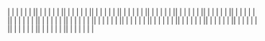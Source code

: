 <!-- !inizializzazione  -->
<!-- creato progetto con ('composer create-project --prefer-dist laravel/laravel:^7.0 deliver-boo') -->
<!-- creato db 'deliver_db' e agganciato nel file env  -->
<!-- mod webpack processCssUrls -->
<!-- install 'composer require laravel/ui:^2.4' -->
<!-- installiamo vue --- auth 'php artisan ui vue --auth' -->
<!-- avviato npm install  -->
<!-- avviato npm run dev -->
<!-- ! migration -->
<!-- php artisan make:migration create_categories_table --table=categories -->
<!-- add dati in migration/created_categories... -->
<!-- creato modello e migration php artisan make:model Models/Category -->
<!-- creata tabella ponte per vincolo php artisan make:migration create_category_user_table --table=category_user   -->
<!-- aggiunto vincolo nella tabella ponte e gestito il roll back  -->

|
|
|
|
|
|
||
|
|
|
|
|
||
|
|
|
|
|
||
|
|
|
|
|
||
|
|
|
|
|
||
|
|
|
|
|
||
|
|
|
|
|
||
|
|
|
|
|
||
|
|
|
|
|
||
|
|
|
|
|
||
|
|
|
|
|
||
|
|
|
|
|
||
|
|
|
|
|
||
|
|
|
|
|
||
|
|
|
|
|
||
|
|
|
|
|
||
|
|
|
|
|
||
|
|
|
|
|
||
|
|
|
|
|
||
|
|
|
|
|
||
|
|
|
|
|
|

<!--
DeliveBoo

Introduzione	2
Tipi di Utenti	2
Lista delle pagine	2
Requisiti Tecnici	3
(RT1) Client-side Validation	3
(RT2) Sistema di Pagamento	3
(RT3) Il sito è responsive	3
(RT4) La ricerca dei ristoranti avviene senza il refresh	3
Requisiti Funzionali	3
(RF1) Permettere ai ristoratori di registrarsi alla piattaforma	3
(RF2) Permettere ai ristoratori di aggiungere un piatto	4
(RF3) Permette ai visitatori di ricercare per tipologia di ristorante	4
(RF4) Permettere ai visitatori di vedere il menu di un ristorante	4
(RF5) Permettere ai UI di pagare l’ordinazione	5
(RF6) Permettere ai ristoratori di visualizzare il riepilogo degli ordini ricevuti	5
(RF7) Permettere ai ristoratori di visualizzare le statistiche degli ordini	5
Consigli CTO	5


Introduzione
DeliveBoo è una web app che permette di ordinare cibo a domicilio nella città di ***.

Permette agli utenti di cercare i loro cibi preferiti, preparati dai loro ristoranti fiducia. Tutto rimanendo comodamente sul divano di casa.

Tipi di Utenti
Definiamo i seguenti tipi di utente che possono utilizzare DeliveBoo:
Utente Interessato (UI): un utente non registrato che visita il sito
Utente Registrato (UR): un utente che ha effettuato la registrazione come ristoratore
Lista delle pagine

<!-- ?Homepage:
offre la possibilità di cliccare sulle tipologie di ristorante e senza il refresh della pagina ottenere una lista ristoranti con le tipologie di appartenenza sotto ogni nome.
<!-- ?Pagina Menù Ristoratore Pubblica:
permette di visualizzare il menù di un particolare ristoratore.
È possibile scegliere i cibi desiderati e relativa quantità per inserirli nel carrello.
Il carrello si popola con i cibi selezionati e le relative quantità.
<!-- ?Pagina carrello/checkout:
permette di modificare le quantità dei cibi e di procedere all’ordine.
È possibile acquistare solo da un ristoratore alla volta.
Tramite questo pannello è possibile pagare inserendo i dettagli della carta di credito.
<!-- ?Dashboard Utente Registrato:
permette la gestione dei propri dati e l’inserimento dei piatti disponibili
<!-- # (CRUD)Pagina Lista Piatti
Da qui è possibile accedere alla modifica e cancellazione dei propri piatti
I piatti non hanno categoria e si mostrano in ordine alfabetico. (possibilità di integrare ordinamento e categoria successivamente)
<!-- # (CRUD) Pagina Piatto
<!-- # (CRUD) pagina per l’inserimento del piatto singolo con descrizione e prezzo
<!-- # (CRUD) Pagina Lista Ordini Ricevuti
<!-- # (CRUD) Pagina Statistiche Ordini
permette di visualizzare le statistiche degli ordini.
Nello specifico i grafici mostrano il numero di ordini per mesi/anni e l’ammontare delle vendite

Requisiti Tecnici
(RT1) Client-side Validation
Tutti gli input inseriti dall’utente sono controllati client-side (oltre che server-side) per un controllo di veridicità (es. il prezzo di un piatto deve essere positivo).
(RT2) Sistema di Pagamento
Il sistema di pagamento utilizzato è Braintree: https://www.braintreepayments.com/
Il sistema permette agli sviluppatori di simulare pagamenti senza essere approvati formalmente e senza utilizzare vere carte di credito.
(RT3) Il sito è responsive
Il sito è correttamente visibile da desktop e da smartphone.
(RT4) La ricerca dei ristoranti avviene senza il refresh

Requisiti Funzionali
La piattaforma soddisfa i seguenti requisiti funzionali (RF) che vengono dettagliati nelle pagine successive:

(RF1) Permettere ai ristoratori di registrarsi alla piattaforma
(RF2) Permettere ai ristoratori di aggiungere un piatto
(RF3) Permette ai visitatori di ricercare per tipologia di ristorante
(RF4) Permettere ai visitatori di vedere il menu di un ristorante
(RF5) Permettere ai UI di pagare l’ordinazione
(RF6) Permettere ai ristoratori di visualizzare il riepilogo degli ordini ricevuti
(RF7) Permettere ai ristoratori di visualizzare le statistiche degli ordini


(RF1) Permettere ai ristoratori di registrarsi alla piattaforma
Visibilità: UI
Descrizione:
L’applicazione permette ai ristoratori di registrarsi alla piattaforma e creare un profilo.
Le informazioni che l’utente può inserire sono:
<!-- ! Email *
<!-- ! Password *
<!-- ! Nome Attività *
<!-- ! Indirizzo *
<!-- ! PIVA *
<!-- ! Uno o più tipologie*: italiano, internazionale, cinese, giapponese, messicano, indiano, pesce, carne, pizza...
Sono contrassegnati con * i dati obbligatori.


Email e password sono utilizzati dall’utente per fare il login alla piattaforma.
Non è previsto un pannello per modificare le informazioni inserite una volta registrato.
I form devono rispettare RT1


Risultato: Un nuovo utente viene creato nel sistema
Eccezioni: Esiste già nel sistema un utente con l’email inserita


(RF2) Permettere ai ristoratori di aggiungere un piatto
Visibilità: UR
Descrizione: Un ristoratore ha la possibilità di inserire uno o più piatti all’interno del sistema.
Per inserire un nuovo piatto vanno inserite le seguenti informazioni:
Nome piatto
Ingredienti/descrizione
Prezzo
visibile si/no


È possibile modificare le informazioni inserite
I form devono rispettare RT1.

Risultato: Un piatto è inserito nel sistema e le sue informazioni sono aggiornate
Eccezioni: /


(RF3) Permette ai visitatori di ricercare per tipologia di ristorante
Visibilità: UI / UR
Descrizione: Un utente è in grado di ricercare per una o più tipologie di ristorante
La ricerca dei ristoranti deve rispettare RT4

Risultato: Viene generata una lista di ristoranti che corrispondono alla ricerca
Eccezioni: /


(RF4) Permettere ai visitatori di vedere il menu di un ristorante
Visibilità: UI / UR
Descrizione: Selezionando un ristoratore appaiono tutti i dettagli disponibili riguardanti il ristorante e i piatti disponibili.
È possibile aggiungere piatti al carrello cliccando sui singoli prodotti.
Il carrello si visualizza in pagina e si aggiorna senza refresh.

Risultato: Viene visualizzata la pagina del menu
Eccezioni: /




(RF5) Permettere ai UI di pagare l’ordinazione
Visibilità: UI / UR
Descrizione: in questa pagina è possibile aggiornare il carrello e inserire i dati per la consegna e della carta di credito con cui processare il pagamento

Risultato: L’ordine viene effettuato e si viene inviati ad una pagina di avvenuto ordine e viene inviata una mail all’utente e al ristoratore
Eccezioni: Il sistema di pagamento non ha processato correttamente il pagamento / i dati della carta di credito non sono validi


(RF6) Permettere ai ristoratori di visualizzare il riepilogo degli ordini ricevuti
Visibilità: UR
Descrizione: Un ristoratore ha la possibilità di vedere il riepilogo degli ordini ricevuti, con i dati dell’utente che ha effettuato l’ordine.

Risultato: L'utente visualizza il riepilogo degli ordini ricevuti, ordinati in modo decrescente per data
Eccezioni: /


(RF7) Permettere ai ristoratori di visualizzare le statistiche degli ordini
Visibilità: UR
Descrizione: Un ristoratore ha la possibilità di vedere le statistiche degli ordini ricevuti

Risultato: L'utente visualizza le statistiche degli ordini ricevuti per mese/anno e l’ammontare delle vendite
Eccezioni: /








Consigli del CTO
Organizzazione
Non iniziare a scrivere subito codice: è importante leggere e rileggere bene il documento per avere un’idea chiara del progetto.

I RF sono in ordine di necessità e complessità: seguendo l’ordine si costruisce un’applicazione completa con funzionalità crescenti.
È essenziale però avere bene in mente la strada da seguire per non fare scelte iniziali che andranno totalmente cambiate successivamente

È importante che la fase di progettazione iniziale sia affrontata da tutto il team.
Durante questo step il team ragiona sull'implementazione delle feature (ad es. si analizzano i requisiti funzionali, si definisce la struttura del dato a DB, si disegnano i wireframe dei flussi applicativi etc.).

In seguito si suddivide l'operatività in task ben definite che potrebbero essere assegnate ai diversi membri in modo da parallelizzare lo sviluppo e procedere spediti (ad es. sistemare Model e Migrations, studiare come utilizzare API esterne e nuove librerie, implementare i layout per la parte visuale, ecc.).

Affinché il lavoro in team sia proficuo è però essenziale essere sempre aggiornati su tutti gli step, anche se non sviluppati in prima persona. A tale scopo è quindi necessario fissare diversi meeting giornalieri affinché ci si possa coordinare, eventualmente integrare le features completate nel branch master, o effettuare debugging.

Tecnologie da utilizzare
Non c’è alcun limite nelle tecnologie utilizzabili, purchè rispettino i requisiti.
Chiaramente la scelta più ovvia (e consigliata) è quella di usare Laravel e Vue.
Vue
È possibile, ma non indispensabile, usare i componenti di Vue.
Uno script Vue, come qualunque altro script JS, può essere caricato solo nelle pagine necessarie. È possibile quindi creare un file js per usare Vue in una determinata view blade.
Ricerca
Per soddisfare il fatto che non si deve avere un refresh della pagina della ricerca bisogna fare delle chiamate ajax.
Il metodo più utilizzato in questi casi è fare in modo che ogni cambiamento di input vada a modificare i campi utili alla ricerca nell’url (ad esempio: /ricerca?tipologia=cinese).
Dopo ogni cambiamento viene fatta una chiamata ajax con i parametri presenti nella URL.
Carrello (solo per DeliveBoo)
Le informazioni sui piatti aggiunti al carrello devono essere persistenti lato client anche al refresh o al cambio pagina. Per ottenere questa persistenza, esistono diverse tecnologie native del browser che si possono sfruttare.
Statistiche
Potete utilizzare https://www.chartjs.org/

 -->

 <!-- ? Tecnologie da andare a vedere -->
 <!-- Statistiche Potete utilizzare https://www.chartjs.org/  -->
 <!--Pagamento utilizzato è Braintree: https://www.braintreepayments.com/  -->
 <!-- Per ottenere latitudine e longitudine a partire da un indirizzo e allo stesso modo visualizzare il punto sulla mappa, è utilizzato TomTom: https://developer.tomtom.com/ -->
